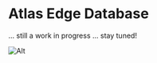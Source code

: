 # Atlas Edge Database

... still a work in progress ... stay tuned!

![Alt](https://repobeats.axiom.co/api/embed/c76f05a70d3f12ea0e927f16919d7cae3580bac4.svg "Repobeats analytics image")
